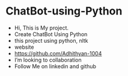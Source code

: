 # ChatBot-using-Python
- Hi, This is My project.
- Create ChatBot Using Python
- this project using python, nltk
- website
- https://github.com/Adhithyan-1004
- I’m looking to collaboration 
- Follow Me on linkedin and github


